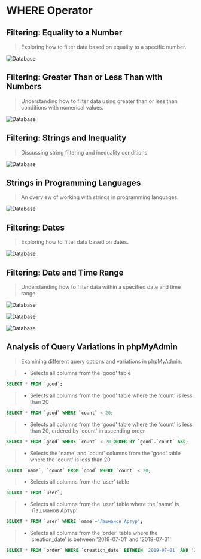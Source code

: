 # WHERE Operator

## Filtering: Equality to a Number
> Exploring how to filter data based on equality to a specific number.

![Database](../images/where01.png)

## Filtering: Greater Than or Less Than with Numbers
> Understanding how to filter data using greater than or less than conditions with numerical values.

![Database](../images/where02.png)

## Filtering: Strings and Inequality
> Discussing string filtering and inequality conditions.

![Database](../images/where03.png)

## Strings in Programming Languages
> An overview of working with strings in programming languages.

![Database](../images/where04.png)

## Filtering: Dates
> Exploring how to filter data based on dates.

![Database](../images/where05.png)

## Filtering: Date and Time Range
> Understanding how to filter data within a specified date and time range.

![Database](../images/where06.png)

![Database](../images/where07.png)

![Database](../images/where08.png)

## Analysis of Query Variations in phpMyAdmin
> Examining different query options and variations in phpMyAdmin.


>- Selects all columns from the 'good' table
```sql
SELECT * FROM `good`;
```

>- Selects all columns from the 'good' table where the 'count' is less than 20
```sql
SELECT * FROM `good` WHERE `count` < 20;
```

>- Selects all columns from the 'good' table where the 'count' is less than 20, ordered by 'count' in ascending order
```sql
SELECT * FROM `good` WHERE `count` < 20 ORDER BY `good`.`count` ASC;
```

>- Selects the 'name' and 'count' columns from the 'good' table where the 'count' is less than 20
```sql
SELECT `name`, `count` FROM `good` WHERE `count` < 20;
```

>- Selects all columns from the 'user' table
```sql
SELECT * FROM `user`;
```

>- Selects all columns from the 'user' table where the 'name' is 'Лашманов Артур'
```sql
SELECT * FROM `user` WHERE `name`='Лашманов Артур';
```

>- Selects all columns from the 'order' table where the 'creation_date' is between '2019-07-01' and '2019-07-31'
```sql
SELECT * FROM `order` WHERE `creation_date` BETWEEN '2019-07-01' AND '2019-07-31';
```

